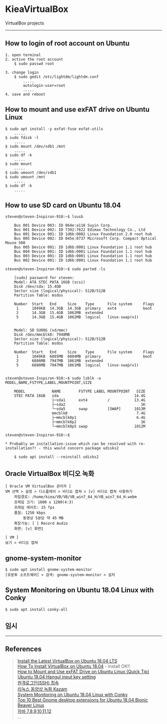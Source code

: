 # KieaVirtualBox
VirtualBox projects

-----
## How to login of root account on Ubuntu
    1. open terminal
    2. active the root account
        $ sudo passwd root
        
    3. change login
        $ sudo gedit /etc/lightdm/lightdm.conf
            .....
            autologin-user=root
            .....
    4. save and reboot

## How to mount and use exFAT drive on Ubuntu Linux

    $ sudo apt install -y exfat-fuse exfat-utils
        .....
    $ sudo fdisk -l
        .....
    $ sudo mount /dev/sdb1 /mnt
        .....
    $ sudo df -k
        .....
    $ sudo mount
        .....
    $ sudo umount /dev/sdb1
    $ sudo umount /mnt
        .....
    $ sudo df -k
        .....

## How to use SD card on Ubuntu 18.04

    steven@steven-Inspiron-910:~$ lsusb
    
        Bus 001 Device 003: ID 064e:a118 Suyin Corp. 
        Bus 001 Device 002: ID 7392:7622 Edimax Technology Co., Ltd 
        Bus 001 Device 001: ID 1d6b:0002 Linux Foundation 2.0 root hub
        Bus 005 Device 002: ID 045e:0737 Microsoft Corp. Compact Optical Mouse 500
        Bus 005 Device 001: ID 1d6b:0001 Linux Foundation 1.1 root hub
        Bus 004 Device 001: ID 1d6b:0001 Linux Foundation 1.1 root hub
        Bus 003 Device 001: ID 1d6b:0001 Linux Foundation 1.1 root hub
        Bus 002 Device 001: ID 1d6b:0001 Linux Foundation 1.1 root hub
    
    steven@steven-Inspiron-910:~$ sudo parted -ls
    
        [sudo] password for steven: 
        Model: ATA STEC PATA 16GB (scsi)
        Disk /dev/sda: 15.4GB
        Sector size (logical/physical): 512B/512B
        Partition Table: msdos

        Number  Start   End     Size    Type      File system     Flags
         1      1049kB  14.3GB  14.3GB  primary   ext4            boot
         2      14.3GB  15.4GB  1062MB  extended
         5      14.3GB  15.4GB  1062MB  logical   linux-swap(v1)


        Model: SD SU08G (sd/mmc)
        Disk /dev/mmcblk0: 7948MB
        Sector size (logical/physical): 512B/512B
        Partition Table: msdos

        Number  Start   End     Size    Type      File system     Flags
         1      1049kB  6885MB  6884MB  primary                   boot
         2      6886MB  7947MB  1061MB  extended
         5      6886MB  7947MB  1061MB  logical   linux-swap(v1)


    steven@steven-Inspiron-910:~$ sudo lsblk -o MODEL,NAME,FSTYPE,LABEL,MOUNTPOINT,SIZE
    
        MODEL            NAME        FSTYPE LABEL MOUNTPOINT   SIZE
        STEC PATA 16GB   sda                                  14.4G
                         ├─sda1      ext4         /           13.4G
                         ├─sda2                                  1K
                         └─sda5      swap         [SWAP]      1013M
                         mmcblk0                               7.4G
                         ├─mmcblk0p1                           6.4G
                         ├─mmcblk0p2                             1K
                         └─mmcblk0p5 swap                     1012M

    steven@steven-Inspiron-910:~$
    
    * Probably an installation-issue which can be resolved with re-installation?! - this would concern package udisks2
        
        $ sudo apt install --reinstall udisks2


## Oracle VirtualBox 비디오 녹화

	[ Oracle VM VirtualBox 관리자 ]
	VM 선택 > 설정 > 디스플레이 > 비디오 캡쳐 > [v] 비디오 캡쳐 사용하기
		파일경로: /home/kiea/VB/VB/VB_win7_64_H/VB_win7_64_H.webm
		프레임 크기: 1600 x 1200(4:3)
		프레임 레이트: 25 fps
		품질: 1250 kbps
			동영상 5분당 약 45 MB
		확장기능: [ ] Record Audio
		화면: [v] 화면1
	
	[ VM ]
	보기 > 비디오 캡쳐

## gnome-system-monitor
	$ sudo apt install gnome-system-monitor  
	[유분투 소프트웨어] > 검색: gnome-system-monitor > 설치

## System Monitoring on Ubuntu 18.04 Linux with Conky
	$ sudo apt install conky-all
	

## 임시

-----
## References  
> [Install the Latest VirtualBox on Ubuntu 18.04 LTS](https://websiteforstudents.com/install-the-latest-virtualbox-on-ubuntu-18-04-lts/ "Install the Latest VirtualBox on Ubuntu 18.04 LTS")  
> [How To Install VirtualBox on Ubuntu 18.04](https://linuxize.com/post/how-to-install-virtualbox-on-ubuntu-18-04/ "How To Install VirtualBox on Ubuntu 18.04") - install OK!!  
> [How to Mount and Use exFAT Drive on Ubuntu Linux (Quick Tip)](https://www.youtube.com "YouTube Search: 'ubuntu 18.04 mount exfat'")  
> [Ubuntu 18.04 Hangul input key setting](http://progtrend.blogspot.com/2018/06/ubuntu-1804-uim.html "Ubuntu 18.04 Hangul input key setting")  
> [원격로그인(SSH) 접속](https://github.com/jeonghwan-kim/ssh-settings "원격로그인(SSH) 접속")  
> [리눅스 동양상 녹화 Kazam](http://lucy123.tistory.com/entry/%EB%A6%AC%EB%88%85%EC%8A%A4-%EC%B6%94%EC%B2%9C-%EB%8F%99%EC%98%81%EC%83%81-%EB%85%B9%ED%99%94-%ED%94%84%EB%A1%9C%EA%B7%B8%EB%9E%A8-Kazam "Kazam")  
> [System Monitoring on Ubuntu 18.04 Linux with Conky](https://linuxconfig.org/system-monitoring-on-ubuntu-18-04-linux-with-conky "System Monitoring on Ubuntu 18.04 Linux with Conky")  
> [Top 10 Best Gnome desktop extensions for Ubuntu 18.04 Bionic Beaver Linux](https://linuxconfig.org/best-gnome-desktop-extensions-for-ubuntu-18-04-bionic-beaver-linux "Top 10 Best Gnome desktop extensions for Ubuntu 18.04 Bionic Beaver Linux")  
> [자바 7,8,9,10,11,12](https://jdk.java.net/ "jdk.java.net")  
...
